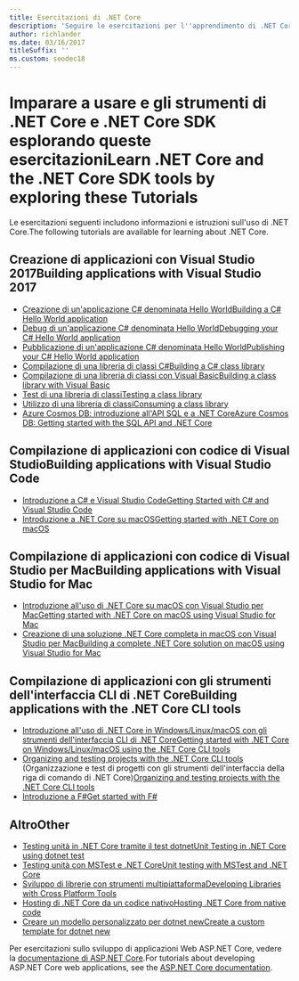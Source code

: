 ```yaml
---
title: Esercitazioni di .NET Core
description: 'Seguire le esercitazioni per l''apprendimento di .NET Core per compilare applicazioni e librerie su Mac, Linux e Windows.'
author: richlander
ms.date: 03/16/2017
titleSuffix: ''
ms.custom: seodec18
---
```

# <a name="learn-net-core-and-the-net-core-sdk-tools-by-exploring-these-tutorials"></a><span data-ttu-id="ee6bb-103">Imparare a usare e gli strumenti di .NET Core e .NET Core SDK esplorando queste esercitazioni</span><span class="sxs-lookup"><span data-stu-id="ee6bb-103">Learn .NET Core and the .NET Core SDK tools by exploring these Tutorials</span></span>

<span data-ttu-id="ee6bb-104">Le esercitazioni seguenti includono informazioni e istruzioni sull'uso di .NET Core.</span><span class="sxs-lookup"><span data-stu-id="ee6bb-104">The following tutorials are available for learning about .NET Core.</span></span>

## <a name="building-applications-with-visual-studio-2017"></a><span data-ttu-id="ee6bb-105">Creazione di applicazioni con Visual Studio 2017</span><span class="sxs-lookup"><span data-stu-id="ee6bb-105">Building applications with Visual Studio 2017</span></span>

- [<span data-ttu-id="ee6bb-106">Creazione di un'applicazione C# denominata Hello World</span><span class="sxs-lookup"><span data-stu-id="ee6bb-106">Building a C# Hello World application</span></span>](with-visual-studio.md)
- [<span data-ttu-id="ee6bb-107">Debug di un'applicazione C# denominata Hello World</span><span class="sxs-lookup"><span data-stu-id="ee6bb-107">Debugging your C# Hello World application</span></span>](debugging-with-visual-studio.md)
- [<span data-ttu-id="ee6bb-108">Pubblicazione di un'applicazione C# denominata Hello World</span><span class="sxs-lookup"><span data-stu-id="ee6bb-108">Publishing your C# Hello World application</span></span>](publishing-with-visual-studio.md)
- [<span data-ttu-id="ee6bb-109">Compilazione di una libreria di classi C#</span><span class="sxs-lookup"><span data-stu-id="ee6bb-109">Building a C# class library</span></span>](library-with-visual-studio.md)
- [<span data-ttu-id="ee6bb-110">Compilazione di una libreria di classi con Visual Basic</span><span class="sxs-lookup"><span data-stu-id="ee6bb-110">Building a class library with Visual Basic</span></span>](vb-library-with-visual-studio.md)
- [<span data-ttu-id="ee6bb-111">Test di una libreria di classi</span><span class="sxs-lookup"><span data-stu-id="ee6bb-111">Testing a class library</span></span>](testing-library-with-visual-studio.md)
- [<span data-ttu-id="ee6bb-112">Utilizzo di una libreria di classi</span><span class="sxs-lookup"><span data-stu-id="ee6bb-112">Consuming a class library</span></span>](consuming-library-with-visual-studio.md)
- [<span data-ttu-id="ee6bb-113">Azure Cosmos DB: introduzione all'API SQL e a .NET Core</span><span class="sxs-lookup"><span data-stu-id="ee6bb-113">Azure Cosmos DB: Getting started with the SQL API and .NET Core</span></span>](/azure/cosmos-db/sql-api-dotnetcore-get-started)

## <a name="building-applications-with-visual-studio-code"></a><span data-ttu-id="ee6bb-114">Compilazione di applicazioni con codice di Visual Studio</span><span class="sxs-lookup"><span data-stu-id="ee6bb-114">Building applications with Visual Studio Code</span></span>

- [<span data-ttu-id="ee6bb-115">Introduzione a C# e Visual Studio Code</span><span class="sxs-lookup"><span data-stu-id="ee6bb-115">Getting Started with C# and Visual Studio Code</span></span>](with-visual-studio-code.md)
- [<span data-ttu-id="ee6bb-116">Introduzione a .NET Core su macOS</span><span class="sxs-lookup"><span data-stu-id="ee6bb-116">Getting started with .NET Core on macOS</span></span>](using-on-macos.md)

## <a name="building-applications-with-visual-studio-for-mac"></a><span data-ttu-id="ee6bb-117">Compilazione di applicazioni con codice di Visual Studio per Mac</span><span class="sxs-lookup"><span data-stu-id="ee6bb-117">Building applications with Visual Studio for Mac</span></span>

- [<span data-ttu-id="ee6bb-118">Introduzione all'uso di .NET Core su macOS con Visual Studio per Mac</span><span class="sxs-lookup"><span data-stu-id="ee6bb-118">Getting started with .NET Core on macOS using Visual Studio for Mac</span></span>](using-on-mac-vs.md)
- [<span data-ttu-id="ee6bb-119">Creazione di una soluzione .NET Core completa in macOS con Visual Studio per Mac</span><span class="sxs-lookup"><span data-stu-id="ee6bb-119">Building a complete .NET Core solution on macOS using Visual Studio for Mac</span></span>](using-on-mac-vs-full-solution.md)

## <a name="building-applications-with-the-net-core-cli-tools"></a><span data-ttu-id="ee6bb-120">Compilazione di applicazioni con gli strumenti dell'interfaccia CLI di .NET Core</span><span class="sxs-lookup"><span data-stu-id="ee6bb-120">Building applications with the .NET Core CLI tools</span></span>

- [<span data-ttu-id="ee6bb-121">Introduzione all'uso di .NET Core in Windows/Linux/macOS con gli strumenti dell'interfaccia CLI di .NET Core</span><span class="sxs-lookup"><span data-stu-id="ee6bb-121">Getting started with .NET Core on Windows/Linux/macOS using the .NET Core CLI tools</span></span>](using-with-xplat-cli.md)
- <span data-ttu-id="ee6bb-122">[Organizing and testing projects with the .NET Core CLI tools](testing-with-cli.md) (Organizzazione e test di progetti con gli strumenti dell'interfaccia della riga di comando di .NET Core)</span><span class="sxs-lookup"><span data-stu-id="ee6bb-122">[Organizing and testing projects with the .NET Core CLI tools](testing-with-cli.md)</span></span>
- [<span data-ttu-id="ee6bb-123">Introduzione a F#</span><span class="sxs-lookup"><span data-stu-id="ee6bb-123">Get started with F#</span></span>](../../fsharp/get-started/get-started-command-line.md)

## <a name="other"></a><span data-ttu-id="ee6bb-124">Altro</span><span class="sxs-lookup"><span data-stu-id="ee6bb-124">Other</span></span>
- [<span data-ttu-id="ee6bb-125">Testing unità in .NET Core tramite il test dotnet</span><span class="sxs-lookup"><span data-stu-id="ee6bb-125">Unit Testing in .NET Core using dotnet test</span></span>](../testing/unit-testing-with-dotnet-test.md)
- [<span data-ttu-id="ee6bb-126">Testing unità con MSTest e .NET Core</span><span class="sxs-lookup"><span data-stu-id="ee6bb-126">Unit testing with MSTest and .NET Core</span></span>](../testing/unit-testing-with-mstest.md)
- [<span data-ttu-id="ee6bb-127">Sviluppo di librerie con strumenti multipiattaforma</span><span class="sxs-lookup"><span data-stu-id="ee6bb-127">Developing Libraries with Cross Platform Tools</span></span>](libraries.md)
- [<span data-ttu-id="ee6bb-128">Hosting di .NET Core da un codice nativo</span><span class="sxs-lookup"><span data-stu-id="ee6bb-128">Hosting .NET Core from native code</span></span>](netcore-hosting.md)
- [<span data-ttu-id="ee6bb-129">Creare un modello personalizzato per dotnet new</span><span class="sxs-lookup"><span data-stu-id="ee6bb-129">Create a custom template for dotnet new</span></span>](create-custom-template.md)

<span data-ttu-id="ee6bb-130">Per esercitazioni sullo sviluppo di applicazioni Web ASP.NET Core, vedere la [documentazione di ASP.NET Core](/aspnet/core/).</span><span class="sxs-lookup"><span data-stu-id="ee6bb-130">For tutorials about developing ASP.NET Core web applications, see the [ASP.NET Core documentation](/aspnet/core/).</span></span>
